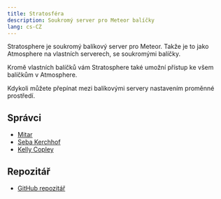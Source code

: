 ```yaml
---
title: Stratosféra
description: Soukromý server pro Meteor balíčky
lang: cs-CZ
---
```


Stratosphere je soukromý balíkový server pro Meteor. Takže je to jako Atmosphere na vlastních serverech, se soukromými balíčky.

Kromě vlastních balíčků vám Stratosphere také umožní přístup ke všem balíčkům v Atmosphere.

Kdykoli můžete přepínat mezi balíkovými servery nastavením proměnné prostředí.

## Správci
* [Mitar](https://github.com/sponsors/mitar)
* [Seba Kerchhof](https://github.com/sebakerckhof)
* [Kelly Copley](https://github.com/sponsors/copleykj/)

## Repozitář
* [GitHub repozitář](https://github.com/Meteor-Community-Packages/stratosphere)
